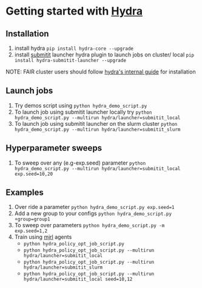 # Getting started with [Hydra](https://hydra.cc/)

## Installation
1. install hydra `pip install hydra-core --upgrade`
2. install [submitit](https://github.com/facebookincubator/submitit) launcher hydra plugin to launch jobs on cluster/ local `pip install hydra-submitit-launcher --upgrade`

NOTE: FAIR cluster users should follow [hydra's internal guide](https://www.internalfb.com/intern/staticdocs/hydra/docs/fb/intro/) for installation

## Launch jobs
1. Try demos script using `python hydra_demo_script.py`
2. To launch job using submitit launcher locally try `python hydra_demo_script.py --multirun hydra/launcher=submitit_local`
3. To launch job using submitit launcher on the slurm cluster `python hydra_demo_script.py --multirun hydra/launcher=submitit_slurm`

## Hyperparameter sweeps
1. To sweep over any (e.g-exp.seed) parameter `python hydra_demo_script.py --multirun hydra/launcher=submitit_local exp.seed=10,20`

## Examples
1. Over ride a parameter `python hydra_demo_script.py exp.seed=1`
2. Add a new group to your configs `python hydra_demo_script.py +group=group1`
3. To sweep over parameters `python hydra_demo_script.py -m exp.seed=1,2`
4. Train using [mjrl](https://github.com/aravindr93/mjrl) agents
    - `python hydra_policy_opt_job_script.py`
    - `python hydra_policy_opt_job_script.py --multirun hydra/launcher=submitit_local`
    - `python hydra_policy_opt_job_script.py --multirun hydra/launcher=submitit_slurm`
    - `python hydra_policy_opt_job_script.py --multirun hydra/launcher=submitit_local seed=10,12`

